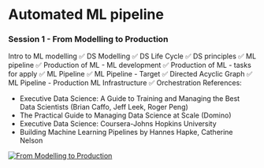 # Automated ML pipeline

### Session 1 - From Modelling to Production
Intro to ML modelling
✅ DS Modelling
✅ DS Life Cycle
✅ DS principles
✅ ML pipeline
✅ Production of ML - ML development
✅ Production of ML - tasks for apply
✅ ML Pipeline
✅ ML Pipeline - Target
✅ Directed Acyclic Graph
✅ ML Pipeline - Production ML Infrastructure
✅ Orchestration
References:
- Executive Data Science: A Guide to Training and Managing the Best Data Scientists
(Brian Caffo, Jeff Leek, Roger Peng)
- The Practical Guide to Managing Data Science at Scale (Domino)
- Executive Data Science: Coursera-Johns Hopkins University
- Building Machine Learning Pipelines by Hannes Hapke, Catherine Nelson

[![From Modelling to Production](https://img.youtube.com/vi/qFJNkuBRytY/0.jpg)](https://www.youtube.com/watch?v=qFJNkuBRytY)
